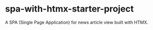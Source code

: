 # spa-with-htmx-starter-project
A SPA (Single Page Application) for news article view built with HTMX.
